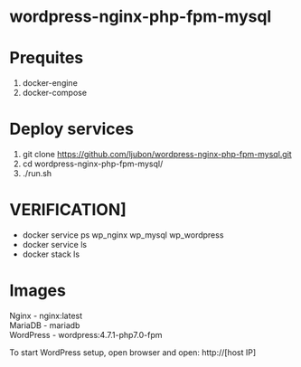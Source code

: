 # wordpress-nginx-php-fpm-mysql

# Prequites
1) docker-engine
2) docker-compose
  

# Deploy services 

1) git clone https://github.com/ljubon/wordpress-nginx-php-fpm-mysql.git 
2) cd wordpress-nginx-php-fpm-mysql/
2) ./run.sh


# VERIFICATION] 
  - docker service ps wp_nginx wp_mysql wp_wordpress
  - docker service ls
  - docker stack ls

# Images

Nginx - nginx:latest \
MariaDB - mariadb \
WordPress - wordpress:4.7.1-php7.0-fpm 

To start WordPress setup, open browser and open: http://[host IP]
